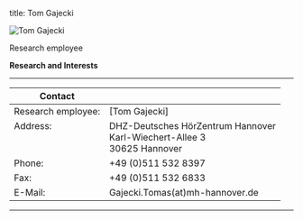 title: Tom Gajecki 



![Tom Gajecki](Gajecki.jpg)


Research employee	



**Research and Interests**



---

| Contact                 |                            |
| ------------------------|--------------------------- |
| Research employee:<br>          | [Tom Gajecki] |
| Address: <br><br><br>   | DHZ-Deutsches HörZentrum Hannover<br> Karl-Wiechert-Allee 3 <br> 30625 Hannover |
| Phone:                  | +49 (0)511 532 8397 |
| Fax:                    | +49 (0)511 532 6833 |
| E-Mail:                 |Gajecki.Tomas(at)mh-hannover.de|

---
    

